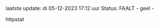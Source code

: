 laatste update: 
di 05-12-2023 17:12   uur 
Status: FAALT - geel - 
<div class="service Y">httpstat</div>